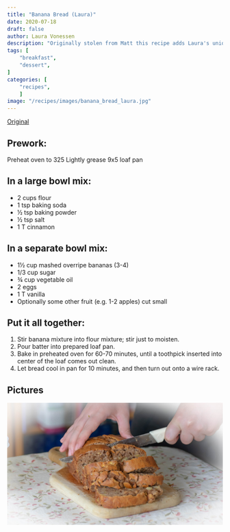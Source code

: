 ```yaml
---
title: "Banana Bread (Laura)"
date: 2020-07-18
draft: false
author: Laura Vonessen
description: "Originally stolen from Matt this recipe adds Laura's unique taste."
tags: [
    "breakfast",
    "dessert",
]
categories: [
    "recipes",
    ]
image: "/recipes/images/banana_bread_laura.jpg"
---
```


[Original](./banana_bread_matt.html)

## Prework:
Preheat oven to 325
Lightly grease 9x5 loaf pan

## In a large bowl mix:
* 2 cups flour
* 1 tsp baking soda
* ½ tsp baking powder
* ½ tsp salt
* 1 T cinnamon

## In a separate bowl mix:
* 1½ cup mashed overripe bananas (3-4)
* 1/3 cup sugar
* ¾ cup vegetable oil
* 2 eggs
* 1 T vanilla
* Optionally some other fruit (e.g. 1-2 apples) cut small

## Put it all together:
1. Stir banana mixture into flour mixture; stir just to moisten.
2. Pour batter into prepared loaf pan.
3. Bake in preheated oven for 60-70 minutes, until a toothpick inserted into
center of the loaf comes out clean.
4. Let bread cool in pan for 10 minutes, and then turn out onto a wire rack.

## Pictures

![Fondue](images/banana_bread_laura.jpg)
